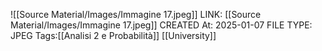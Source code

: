 ![[Source Material/Images/Immagine 17.jpeg]]
LINK: [[Source Material/Images/Immagine 17.jpeg]]
CREATED At: 2025-01-07
FILE TYPE: JPEG
Tags:[[Analisi 2 e Probabilità]] [[University]]